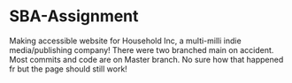 # SBA-Assignment
Making accessible website for Household Inc, a multi-milli indie media/publishing company!
There were two branched main on accident. Most commits and code are on Master branch. 
No sure how that happened fr but the page should still work!
